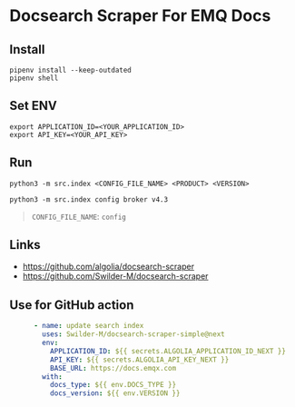 # Docsearch Scraper For EMQ Docs

## Install
```shell
pipenv install --keep-outdated
pipenv shell
```

## Set ENV
```shell
export APPLICATION_ID=<YOUR_APPLICATION_ID>
export API_KEY=<YOUR_API_KEY>
```

## Run
```shell
python3 -m src.index <CONFIG_FILE_NAME> <PRODUCT> <VERSION>

python3 -m src.index config broker v4.3
```

> `CONFIG_FILE_NAME`: `config`
## Links
- <https://github.com/algolia/docsearch-scraper>
- <https://github.com/Swilder-M/docsearch-scraper>


## Use for GitHub action
```yaml
      - name: update search index
        uses: Swilder-M/docsearch-scraper-simple@next
        env:
          APPLICATION_ID: ${{ secrets.ALGOLIA_APPLICATION_ID_NEXT }}
          API_KEY: ${{ secrets.ALGOLIA_API_KEY_NEXT }}
          BASE_URL: https://docs.emqx.com
        with:
          docs_type: ${{ env.DOCS_TYPE }}
          docs_version: ${{ env.VERSION }}
```
